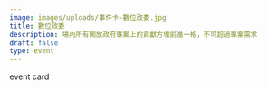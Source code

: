 ```yaml
---
image: images/uploads/事件卡-數位政委.jpg
title: 數位政委
description: 場內所有開放政府專案上的貢獻方塊前進一格，不可超過專案需求
draft: false
type: event
---
```

e﻿vent card